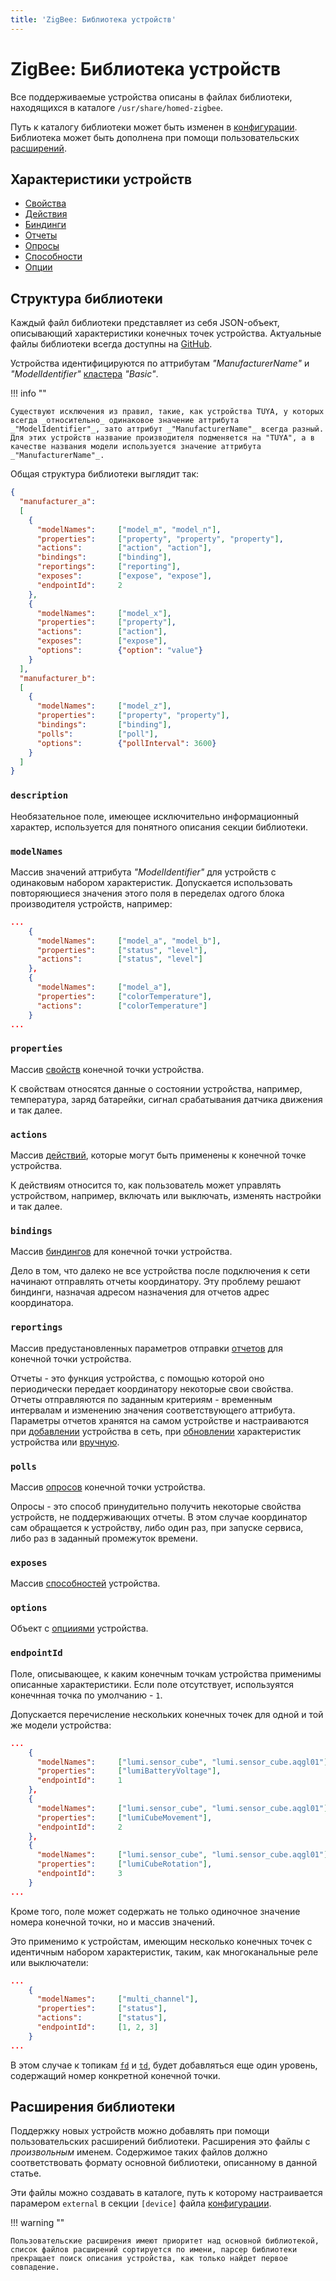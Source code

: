 ```yaml
---
title: 'ZigBee: Библиотека устройств'
---
```


# ZigBee: Библиотека устройств

Все поддерживаемые устройства описаны в файлах библиотеки, находящихся в каталоге `/usr/share/homed-zigbee`.

Путь к каталогу библиотеки может быть изменен в [конфигурации](/zigbee/configuration/). Библиотека может быть дополнена при помощи пользовательских [расширений](#_2).

## Характеристики устройств

- [Свойства](https://github.com/u236/homed-service-zigbee/blob/master/property.cpp)
- [Действия](https://github.com/u236/homed-service-zigbee/blob/master/action.cpp)
- [Биндинги](https://github.com/u236/homed-service-zigbee/blob/master/binding.cpp)
- [Отчеты](https://github.com/u236/homed-service-zigbee/blob/master/reporting.cpp)
- [Опросы](https://github.com/u236/homed-service-zigbee/blob/master/poll.cpp)
- [Способности](/common/exposes)
- [Опции](/common/options)

## Структура библиотеки

Каждый файл библиотеки представляет из себя JSON-объект, описывающий характеристики конечных точек устройства. Актуальные файлы библиотеки всегда доступны на [GitHub](https://github.com/u236/homed-service-zigbee/blob/master/deploy/data/usr/share/homed-zigbee).

Устройства идентифицируются по аттрибутам _"ManufacturerName"_ и _"ModelIdentifier"_ [кластера](/assets/pdf/ZigBee_Cluster_Library_Specification.pdf) _"Basic"_.

!!! info ""

    Существуют исключения из правил, такие, как устройства TUYA, у которых всегда _относительно_ одинаковое значение аттрибута _"ModelIdentifier"_, зато аттрибут _"ManufacturerName"_ всегда разный. Для этих устройств название производителя подменяется на "TUYA", а в качестве названия модели используется значение аттрибута _"ManufacturerName"_.

Общая структура библиотеки выглядит так:

```json
{
  "manufacturer_a":
  [
    {
      "modelNames":     ["model_m", "model_n"],
      "properties":     ["property", "property", "property"],
      "actions":        ["action", "action"],
      "bindings":       ["binding"],
      "reportings":     ["reporting"],
      "exposes":        ["expose", "expose"],
      "endpointId":     2
    },
    {
      "modelNames":     ["model_x"],
      "properties":     ["property"],
      "actions":        ["action"],
      "exposes":        ["expose"],
      "options":        {"option": "value"}
    }
  ],
  "manufacturer_b":
  [
    {
      "modelNames":     ["model_z"],
      "properties":     ["property", "property"],
      "bindings":       ["binding"],
      "polls":          ["poll"],
      "options":        {"pollInterval": 3600}
    }
  ]
}
```

### `description`

Необязательное поле, имеющее исключительно информационный характер, используется для понятного описания секции библиотеки.

### `modelNames`

Массив значений аттрибута _"ModelIdentifier"_ для устройств с одинаковым набором характеристик. Допускается использовать повторяющиеся значения этого поля в переделах одгого блока производителя устройств, например:

```json
...
    {
      "modelNames":     ["model_a", "model_b"],
      "properties":     ["status", "level"],
      "actions":        ["status", "level"]
    },
    {
      "modelNames":     ["model_a"],
      "properties":     ["colorTemperature"],
      "actions":        ["colorTemperature"]
    }
...
```

### `properties`

Массив [свойств](https://github.com/u236/homed-service-zigbee/blob/master/property.cpp) конечной точки устройства.

К свойствам относятся данные о состоянии устройства, например, температура, заряд батарейки, сигнал срабатывания датчика движения и так далее.

### `actions`

Массив [действий](https://github.com/u236/homed-service-zigbee/blob/master/action.cpp), которые могут быть применены к конечной точке устройства.

К действиям относится то, как пользователь может управлять устройством, например, включать или выключать, изменять настройки и так далее.

### `bindings`

Массив [биндингов](https://github.com/u236/homed-service-zigbee/blob/master/binding.cpp) для конечной точки устройства.

Дело в том, что далеко не все устройства после подключения к сети начинают отправлять отчеты координатору. Эту проблему решают биндинги, назначая адресом назначения для отчетов адрес координатора.

### `reportings`

Массив предустановленных параметров отправки [отчетов](https://github.com/u236/homed-service-zigbee/blob/master/reporting.cpp) для конечной точки устройства.

Отчеты - это функция устройства, с помощью которой оно периодически передает координатору некоторые свои свойства. Отчеты отправляются по заданным критериям - временным интервалам и изменению значения соответствующего аттрибута. Параметры отчетов хранятся на самом устройстве и настраиваются при [добавлении](/zigbee/commands/#setpermitjoin) устройства в сеть, при [обновлении](/zigbee/commands/#updatedevice) характеристик устройства или [вручную](/zigbee/commands/#setupreporting).

### `polls`

Массив [опросов](https://github.com/u236/homed-service-zigbee/blob/master/poll.cpp) конечной точки устройства.

Опросы - это способ принудительно получить некоторые свойства устройств, не поддерживающих отчеты. В этом случае координатор сам обращается к устройству, либо один раз, при запуске сервиса, либо раз в заданный промежуток времени.

### `exposes`

Массив [способностей](/common/exposes) устройства.

### `options`

Объект с [опцииями](/common/options) устройства.

### `endpointId`

Поле, описывающее, к каким конечным точкам устройства применимы описанные характеристики. Если поле отсутствует, используятся конечнная точка по умолчанию - `1`.

Допускается перечисление нескольких конечных точек для одной и той же модели устройства:

```json
...
    {
      "modelNames":     ["lumi.sensor_cube", "lumi.sensor_cube.aqgl01"],
      "properties":     ["lumiBatteryVoltage"],
      "endpointId":     1
    },
    {
      "modelNames":     ["lumi.sensor_cube", "lumi.sensor_cube.aqgl01"],
      "properties":     ["lumiCubeMovement"],
      "endpointId":     2
    },
    {
      "modelNames":     ["lumi.sensor_cube", "lumi.sensor_cube.aqgl01"],
      "properties":     ["lumiCubeRotation"],
      "endpointId":     3
    }
...
```

Кроме того, поле может содержать не только одиночное значение номера конечной точки, но и массив значений.

Это применимо к устройстам, имеющим несколько конечных точек c идентичным набором характеристик, таким, как многоканальные реле или выключатели:

```json
...
    {
      "modelNames":     ["multi_channel"],
      "properties":     ["status"],
      "actions":        ["status"],
      "endpointId":     [1, 2, 3]
    }
...
```

В этом случае к топикам [`fd`](/common/topics/#fd-from-device) и [`td`](/common/topics/#td-to-device), будет добавляться еще один уровень, содержащий номер конкретной конечной точки.

## Расширения библиотеки

Поддержку новых устройств можно добавлять при помощи пользовательских расширений библиотеки. Расширения это файлы с _произвольным_ именем. Содержимое таких файлов должно соответствовать формату основной библиотеки, описанному в данной статье.

Эти файлы можно создавать в каталоге, путь к которому настраивается парамером `external` в секции `[device]` файла [конфигурации](/zigbee/configuration/).

!!! warning ""

    Пользовательские расширения имеют приоритет над основной библиотекой, список файлов расширений сортируется по имени, парсер библиотеки прекращает поиск описания устройства, как только найдет первое совпадение.
